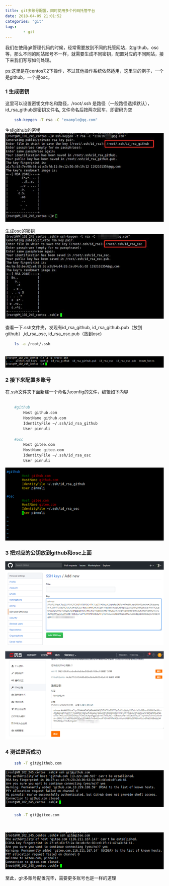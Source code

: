 ```yaml
---
title: git多账号配置，同时使用多个代码托管平台
date: 2018-04-09 21:01:52
categories: "git" 
tags:	
        - git
---
```


我们在使用git管理代码的时候，经常需要放到不同的托管网站，如github，osc等，那么不同的网站账号不一样，就需要生成不同密钥，配置对应的不同网站，接下来我们写写如何处理。

ps:这里是在centos7.2下操作，不过其他操作系统依然适用，这里举的例子，一个是github，一个是osc。

### 1 生成密钥
这里可以设置密钥文件名和路径，/root/.ssh 是路径（一般路径选择默认），id_rsa_github是密钥文件名, 文件命名后按两次回车，即密码为空

``` bash
	ssh-keygen -T rsa -C "example@qq.com" 
```
生成github的密钥![git_multi_account_ssh_github](/images/git_multiaccount_ssh_github.jpg)

生成osc的密钥![git_multi_account_ssh_osc](/images/git_multiaccount_ssh_osc.jpg)



查看一下.ssh文件夹，发现有id_rsa_github, id_rsa_github.pub（放到github）,id_rsa_osc, id_rsa_osc.pub（放到osc)

``` bash
	ls -a /root/.ssh 
	
```

![git_multi_account_ssh_file](/images/git_multiaccount_ssh_file.png)

### 2 接下来配置多账号

在.ssh文件夹下面新建一个命名为config的文件，编辑如下内容

``` bash

	#github
        Host github.com    
        HostName github.com
        IdentityFile ~/.ssh/id_rsa_github
        User pinnuli

	#osc
        Host gitee.com
        HostName gitee.com
        IdentityFile ~/.ssh/id_rsa_osc
        User pinnuli

```

![git_multiaccount_config](/images/git_multiaccount_config.png)


### 3 把对应的公钥放到github和osc上面

![git_multiaccount_pub_github](/images/git_multiaccount_pub_github.png)

![git_multiaccount_pub_osc](/images/git_multiaccount_pub_osc.png)

### 4 测试是否成功


``` bash
	ssh -T git@github.com

```
![git_multiaccount_connect_github](/images/git_multiaccount_connect_github.png)

``` bash
	ssh -T git@gitee.com

	
```

![git_multiaccount_connect_osc](/images/git_multiaccount_connect_osc.png)


至此，git多账号配置完毕，需要更多账号也是一样的道理
